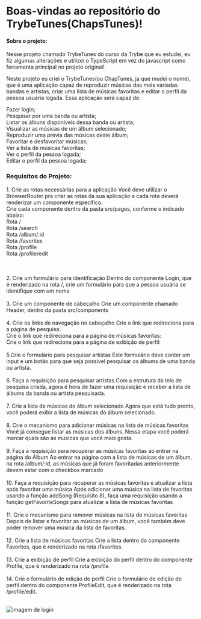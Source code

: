 <h1> Boas-vindas ao repositório do TrybeTunes(ChapsTunes)! </h1>
 
 <h4>Sobre o projeto:</h4>
 <p>
 Nesse projeto chamado TrybeTunes do curso da Trybe que eu estudei, eu fiz algumas alterações e utilizei o TypeScript em vez do javascript como ferramenta
   principal no projeto original!

Neste projeto eu criei o TrybeTunes(ou ChapTunes, ja que mudei o nome), que é uma aplicação capaz de reproduzir músicas das mais variadas bandas e artistas, criar uma lista de músicas favoritas e editar o perfil da pessoa usuária logada. Essa aplicação será capaz de:<br>

Fazer login;<br>
Pesquisar por uma banda ou artista;<br>
Listar os álbuns disponíveis dessa banda ou artista;<br>
Visualizar as músicas de um álbum selecionado;<br>
Reproduzir uma prévia das músicas deste álbum;<br>
Favoritar e desfavoritar músicas;<br>
Ver a lista de músicas favoritas;<br>
Ver o perfil da pessoa logada;<br>
Editar o perfil da pessoa logada;<br>


 </p>
 
 <h3> Requisitos do Projeto: </h3>
 
 <p> 
  1.  Crie as rotas necessárias para a aplicação
   Você deve utilizar o BrowserRouter pra criar as rotas da sua aplicação e cada rota deverá renderizar um componente específico.<br>
   Crie cada componente dentro da pasta src/pages, conforme o indicado abaixo:<br>
   Rota /<br>
   Rota /search<br>
   Rota /album/:id<br>
   Rota /favorites<br>
   Rota /profile<br>
   Rota /profile/edit<br>

   <br><br>
2. Crie um formulário para identificação
Dentro do componente Login, que é renderizado na rota /, crie um formulário para que a pessoa usuária se identifique com um nome<br><br>
3.  Crie um componente de cabeçalho
Crie um componente chamado Header, dentro da pasta src/components<br><br>
4. Crie os links de navegação no cabeçalho
Crie o link que redireciona para a página de pesquisa:<br>
Crie o link que redireciona para a página de músicas favoritas:<br>
Crie o link que redireciona para a página de exibição de perfil:
<br><br>
5.Crie o formulário para pesquisar artistas
Este formulário deve conter um input e um botão para que seja possível pesquisar os álbums de uma banda ou artista.<br><br>
6. Faça a requisição para pesquisar artistas
Com a estrutura da tela de pesquisa criada, agora é hora de fazer uma requisição e receber a lista de álbums da banda ou artista pesquisada.<br><br>
7.  Crie a lista de músicas do álbum selecionado
Agora que está tudo pronto, você poderá exibir a lista de músicas do álbum selecionado.<br><br>
8. Crie o mecanismo para adicionar músicas na lista de músicas favoritas
Você já consegue listar as músicas dos álbuns. Nessa etapa você poderá marcar quais são as músicas que você mais gosta.<br><br>
9. Faça a requisição para recuperar as músicas favoritas ao entrar na página do Álbum
Ao entrar na página com a lista de músicas de um álbum, na rota /album/:id, as músicas que já foram favoritadas anteriormente devem estar com o checkbox marcado
<br><br>
10. Faça a requisição para recuperar as músicas favoritas e atualizar a lista após favoritar uma música
Após adicionar uma música na lista de favoritas usando a função addSong (Requisito 8), faça uma requisição usando a função getFavoriteSongs para atualizar a lista de músicas favoritas<br><br>
11. Crie o mecanismo para remover músicas na lista de músicas favoritas
Depois de listar e favoritar as músicas de um álbum, você também deve poder remover uma música da lista de favoritas.<br><br>
12.  Crie a lista de músicas favoritas
Crie a lista dentro do componente Favorites, que é renderizado na rota /favorites.<br><br>
13. Crie a exibição de perfil
Crie a exibição do perfil dentro do componente Profile, que é renderizado na rota /profile<br><br>
14. Crie o formulário de edição de perfil
Crie o formulário de edição de perfil dentro do componente ProfileEdit, que é renderizado na rota /profile/edit.<br><br>
</p>

![imagem de login](https://drive.google.com/file/d/1dTqVNnd0BXo-lFaHkBivx9pTVEUTX7yG/view?usp=drive_link)
 
